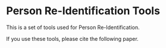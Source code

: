 # Person Re-Identification Tools

This is a set of tools used for Person Re-Identification.

If you use these tools, please cite the following paper.